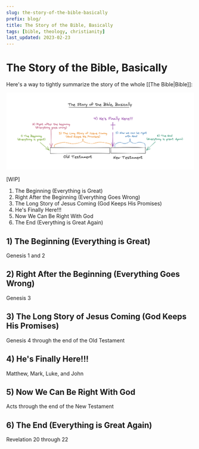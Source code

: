 ```yaml
---
slug: the-story-of-the-bible-basically
prefix: blog/
title: The Story of the Bible, Basically
tags: [bible, theology, christianity]
last_updated: 2023-02-23
---
```


# The Story of the Bible, Basically

Here's a way to tightly summarize the story of the whole [[The Bible|Bible]]:

![The Story of the Bible Basically](./The%20Story%20of%20the%20Bible%20Basically_2023-02-23.png)

[WIP]

<!--truncate-->

  1. The Beginning (Everything is Great)
  2. Right After the Beginning (Everything Goes Wrong)
  3. The Long Story of Jesus Coming (God Keeps His Promises)
  4. He's Finally Here!!! 
  5. Now We Can Be Right With God
  6. The End (Everything is Great Again)

## 1) The Beginning (Everything is Great)

Genesis 1 and 2

## 2) Right After the Beginning (Everything Goes Wrong)

Genesis 3

## 3) The Long Story of Jesus Coming (God Keeps His Promises)

Genesis 4 through the end of the Old Testament

## 4) He's Finally Here!!! 

Matthew, Mark, Luke, and John

## 5) Now We Can Be Right With God

Acts through the end of the New Testament

## 6) The End (Everything is Great Again)

Revelation 20 through 22
